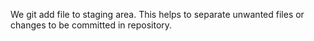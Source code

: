  We git add file to staging area. This helps to separate unwanted files or changes to be committed in repository.